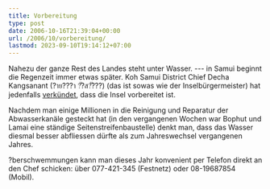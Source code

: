 ```yaml
---
title: Vorbereitung
type: post
date: 2006-10-16T21:39:04+00:00
url: /2006/10/vorbereitung/
lastmod: 2023-09-10T19:14:12+07:00
---
```

Nahezu der ganze Rest des Landes steht unter Wasser. --- in Samui beginnt die Regenzeit immer etwas später. Koh Samui District Chief Decha Kangsanant (?าย???า ?ั?ส?ั???) (das ist sowas wie der Inselbürgermeister) hat jedenfalls [verkündet][1], dass die Insel vorbereitet ist.

Nachdem man einige Millionen in die Reinigung und Reparatur der Abwasserkanäle gesteckt hat (in den vergangenen Wochen war Bophut und Lamai eine ständige Seitenstreifenbaustelle) denkt man, dass das Wasser diesmal besser abfliessen dürfte als zum Jahreswechsel vergangenen Jahres.

?berschwemmungen kann man dieses Jahr konvenient per Telefon direkt an den Chef schicken: über 077-421-345 (Festnetz) oder 08-19687854 (Mobil).

 [1]: http://thaisnews.com/news_detail.php?newsid=190992
